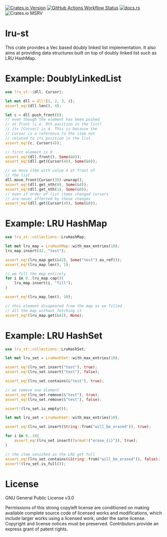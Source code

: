 [![Crates.io Version](https://img.shields.io/crates/v/lru-st?style=for-the-badge)](https://crates.io/crates/lru-st)
[![GitHub Actions Workflow Status](https://img.shields.io/github/actions/workflow/status/qjerome/lru-st/rust.yml?style=for-the-badge)](https://github.com/qjerome/lru-st/actions/workflows/rust.yml)
[![docs.rs](https://img.shields.io/docsrs/lru-st?style=for-the-badge&logo=docs.rs&color=blue)](https://docs.rs/lru-st)
![Crates.io MSRV](https://img.shields.io/crates/msrv/lru-st?style=for-the-badge)

<!-- cargo-rdme start -->

# lru-st

This crate provides a Vec based doubly linked list implementation.
It also aims at providing data structures built on top of
doubly linked list such as LRU HashMap.

# Example: DoublyLinkedList

```rust
use lru_st::{dll, Cursor};

let mut dll = dll![1, 2, 3, 4];
assert_eq!(dll.len(), 4);

let c = dll.push_front(0);
// even though the element has been pushed
// at front (i.e. 0th position in the list)
// its [Cursor] is 4. This is because the
// Cursor is a reference to the item not
// related to its position in the list.
assert_eq!(c, Cursor(4));

// first element is 0
assert_eq!(dll.front(), Some(&0));
assert_eq!(dll.get(Cursor(4)), Some(&0));

// we move item with value 4 at front of
// the list
dll.move_front(Cursor(3)).unwrap();
assert_eq!(dll.get_nth(0), Some(&4));
assert_eq!(dll.get_nth(1), Some(&0));
// even if order of list items changed cursors
// are never affected by those changes
assert_eq!(dll.get(Cursor(4)), Some(&0));
```

# Example: LRU HashMap

```rust
use lru_st::collections::LruHashMap;

let mut lru_map = LruHashMap::with_max_entries(10);
lru_map.insert(42, "test");

assert_eq!(lru_map.get(&42), Some("test").as_ref());
assert_eq!(lru_map.len(), 1);

// we fill the map entirely
for i in 0..lru_map.cap(){
    lru_map.insert(i, "fill");
}

assert_eq!(lru_map.len(), 10);

// this element disapeared from the map as we filled
// all the map without fetching it
assert_eq!(lru_map.get(&42), None);
```

# Example: LRU HashSet

```rust
use lru_st::collections::LruHashSet;

let mut lru_set = LruHashSet::with_max_entries(10);

assert_eq!(lru_set.insert("test"), true);
assert_eq!(lru_set.insert("test"), false);

assert_eq!(lru_set.contains(&"test"), true);

// we remove one element
assert_eq!(lru_set.remove(&"test"), true);
assert_eq!(lru_set.remove(&"test"), false);

assert!(lru_set.is_empty());

let mut lru_set = LruHashSet::with_max_entries(10);

assert_eq!(lru_set.insert(String::from("will_be_erased")), true);

for i in 0..10{
    assert_eq!(lru_set.insert(format!("erase_{i}")), true);
}

// the item vanished as the LRU got full
assert_eq!(lru_set.contains(&String::from("will_be_erased")), false);
assert!(lru_set.is_full());
```

<!-- cargo-rdme end -->

# License

GNU General Public License v3.0

Permissions of this strong copyleft license are conditioned on making available complete source code 
of licensed works and modifications, which include larger works using a licensed work, under the 
same license. Copyright and license notices must be preserved. Contributors provide an express grant
of patent rights.
